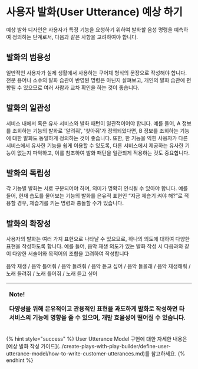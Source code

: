 # 사용자 발화\(User Utterance\) 예상 하기

예상 발화 디자인은 사용자가 특정 기능을 요청하기 위하여 발화할 음성 명령을 예측하여 정의하는 단계로서, 다음과 같은 사항을 고려하여야 합니다.

## **발화의 범용성**

일반적인 사용자가 실제 생활에서 사용하는 구어체 형식의 문장으로 작성해야 합니다. 전문 용어나 소수의 발화 습관이 반영된 명령은 아닌지 살펴보고, 개인의 발화 습관에 편향될 수 있으므로 여러 사람과 교차 확인을 하는 것이 좋습니다.

## **발화의 일관성**

서비스 내에서 혹은 유사 서비스와 발화 패턴이 일관적이어야 합니다. 예를 들어, A 정보를 조회하는 기능의 발화로 '알려줘', '찾아줘'가 정의되었다면, B 정보를 조회하는 기능에 대한 발화도 동일하게 정의하는 것이 좋습니다.  또한, 한 기능을 익힌 사용자가 다른 서비스에서 유사한 기능을 쉽게 이용할 수 있도록, 다른 서비스에서 제공하는 유사한 기능이 없는지 파악하고, 이를 참조하여 발화 패턴을 일관되게 적용하는 것도 중요합니다.

## **발화의 독립성**

각 기능별 발화는 서로 구분되어야 하며, 의미가 명확히 인식될 수 있아야 합니다.  예를 들어, 현재 습도를 물어보는 기능의 발화를 은유적 표현인 “지금 제습기 켜야 해?”로 적용할 경우, 제습기를 키는 명령과 충돌할 수가 있습니다.

## **발화의 확장성**

사용자의 발화는 여러 가지 표현으로 나타날 수 있으므로, 하나의 의도에 대하여 다양한 표현을 작성하도록 합니다. 예를 들어, 음악 재생 의도가 있는 발화 작성 시 다음과와 같이  다양한 서술어와 목적어의 조합을 고려하여 작성합니다

음악 재생 / 음악 틀어줘 / 음악 들려줘 / 음악 듣고 싶어 / 음악 들을래 / 음악 재생해줘 / 노래 들려줘 / 노래 틀어줘 / 노래 듣고 싶어

<table>
  <thead>
    <tr>
      <th style="text-align:left">
        <p><b>Note!</b>
        </p>
        <p>&#xB2E4;&#xC591;&#xC131;&#xC744; &#xC704;&#xD574; &#xC740;&#xC720;&#xC801;&#xC774;&#xACE0;
          &#xAD00;&#xC6A9;&#xC801;&#xC778; &#xD45C;&#xD604;&#xC744; &#xACFC;&#xB3C4;&#xD558;&#xAC8C;
          &#xBC1C;&#xD654;&#xB85C; &#xC791;&#xC131;&#xD558;&#xBA74; &#xD0C0; &#xC11C;&#xBE44;&#xC2A4;&#xC758;
          &#xAE30;&#xB2A5;&#xC5D0; &#xC601;&#xD5A5;&#xC744; &#xC904; &#xC218; &#xC788;&#xC73C;&#xBA70;,
          &#xAC1C;&#xBC1C; &#xD6A8;&#xC728;&#xC131;&#xC774; &#xB5A8;&#xC5B4;&#xC9C8;
          &#xC218; &#xC788;&#xC2B5;&#xB2C8;&#xB2E4;.</p>
      </th>
    </tr>
  </thead>
  <tbody></tbody>
</table>{% hint style="success" %}
User Utterance Model 구현에 대한 자세한 내용은 [예상 발화 작성 가이드](../create-plays-with-play-builder/define-user-utterance-model/how-to-write-customer-utterances.md)를 참고하세요.
{% endhint %}



